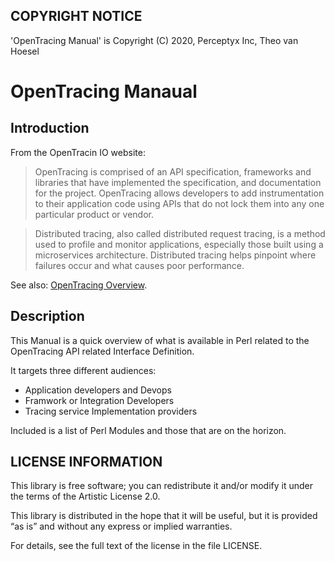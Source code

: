 ## COPYRIGHT NOTICE

'OpenTracing Manual' is Copyright (C) 2020, Perceptyx Inc, Theo van Hoesel

# OpenTracing Manaual

## Introduction

From the OpenTracin IO website:

> OpenTracing is comprised of an API specification, frameworks and libraries
> that have implemented the specification, and documentation for the project.
> OpenTracing allows developers to add instrumentation to their application code
> using APIs that do not lock them into any one particular product or vendor.

> Distributed tracing, also called distributed request tracing, is a method used
> to profile and monitor applications, especially those built using a
> microservices architecture. Distributed tracing helps pinpoint where failures
> occur and what causes poor performance.

See also: [OpenTracing Overview](https://opentracing.io/docs/overview/).

## Description

This Manual is a quick overview of what is available in Perl related to the
OpenTracing API related Interface Definition.

It targets three different audiences:

- Application developers and Devops
- Framwork or Integration Developers
- Tracing service Implementation providers

Included is a list of Perl Modules and those that are on the horizon.

## LICENSE INFORMATION

This library is free software; you can redistribute it and/or modify it under
the terms of the Artistic License 2.0.

This library is distributed in the hope that it will be useful, but it is
provided “as is” and without any express or implied warranties.

For details, see the full text of the license in the file LICENSE.

